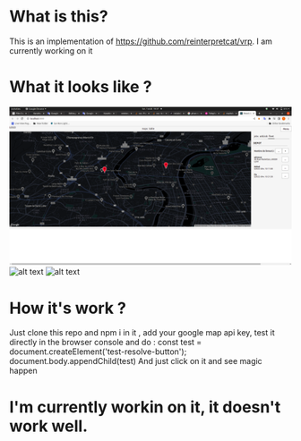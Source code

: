 # What is this? 
This is an implementation of https://github.com/reinterpretcat/vrp.
I am currently working on it

# What it looks like ? 
![alt text](https://github.com/KaraNoreyni/vehicle-routing-solver/blob/main/Screenshot%20from%202022-08-01%2018-37-51.png)
![alt text](https://github.com/KaraSery/vehicle-routing-solver/blob/main/Screenshot%20from%202022-08-02%2019-02-49.png)
![alt text](https://github.com/KaraSery/vehicle-routing-solver/blob/main/Screenshot%20from%202022-08-02%2019-02-58.png)


# How it's work ?
 Just clone this repo and npm i in it , 
 add your google map api key, 
 test it directly in the browser console and do :
  const test = document.createElement('test-resolve-button');
  document.body.appendChild(test)
 And just click on it and see magic happen


# I'm currently workin on it, it doesn't work well.
